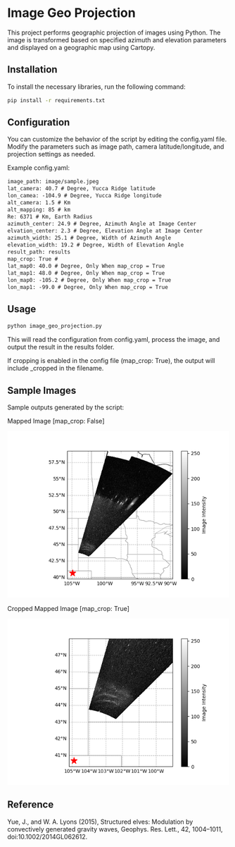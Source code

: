 # Image Geo Projection

This project performs geographic projection of images using Python. The image is transformed based on specified azimuth and elevation parameters and displayed on a geographic map using Cartopy.


## Installation

To install the necessary libraries, run the following command:

```bash
pip install -r requirements.txt
```


## Configuration

You can customize the behavior of the script by editing the config.yaml file. Modify the parameters such as image path, camera latitude/longitude, and projection settings as needed.

Example config.yaml:
```
image_path: image/sample.jpeg
lat_camera: 40.7 # Degree, Yucca Ridge latitude
lon_camea: -104.9 # Degree, Yucca Ridge longitude
alt_camera: 1.5 # Km
alt_mapping: 85 # km
Re: 6371 # Km, Earth Radius
azimuth_center: 24.9 # Degree, Azimuth Angle at Image Center
elvation_center: 2.3 # Degree, Elevation Angle at Image Center
azimuth_width: 25.1 # Degree, Width of Azimuth Angle
elevation_width: 19.2 # Degree, Width of Elevation Angle
result_path: results
map_crop: True #
lat_map0: 40.0 # Degree, Only When map_crop = True
lat_map1: 48.0 # Degree, Only When map_crop = True
lon_map0: -105.2 # Degree, Only When map_crop = True
lon_map1: -99.0 # Degree, Only When map_crop = True
```


## Usage

```bash
python image_geo_projection.py
```

This will read the configuration from config.yaml, process the image, and output the result in the results folder.

If cropping is enabled in the config file (map_crop: True), the output will include _cropped in the filename.


## Sample Images

Sample outputs generated by the script:

Mapped Image [map_crop: False]

![Mapped Image [map_crop: False]](results/sample_mapped_image.png)


Cropped Mapped Image [map_crop: True]

![Cropped Mapped Image [map_crop: True]](results/sample_mapped_image_cropped.png)

## Reference

Yue, J., and W. A. Lyons (2015), Structured elves: Modulation by convectively generated gravity waves, Geophys. Res. Lett., 42, 1004–1011, doi:10.1002/2014GL062612.
